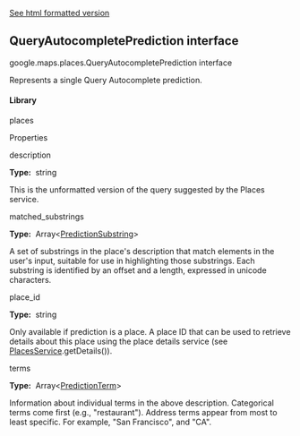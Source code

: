 [See html formatted version](https://huasofoundries.github.io/google-maps-documentation/QueryAutocompletePrediction.html)


QueryAutocompletePrediction interface
-------------------------------------

google.maps.places.QueryAutocompletePrediction interface

Represents a single Query Autocomplete prediction.

#### Library

places

Properties

description

**Type:**  string

This is the unformatted version of the query suggested by the Places service.

matched\_substrings

**Type:**  Array<[PredictionSubstring](https://github.com/amenadiel/google-maps-documentation/blob/master/docs/PredictionSubstring.md)\>

A set of substrings in the place's description that match elements in the user's input, suitable for use in highlighting those substrings. Each substring is identified by an offset and a length, expressed in unicode characters.

place\_id

**Type:**  string

Only available if prediction is a place. A place ID that can be used to retrieve details about this place using the place details service (see [PlacesService](https://github.com/amenadiel/google-maps-documentation/blob/master/docs/PlacesService.md).getDetails()).

terms

**Type:**  Array<[PredictionTerm](https://github.com/amenadiel/google-maps-documentation/blob/master/docs/PredictionTerm.md)\>

Information about individual terms in the above description. Categorical terms come first (e.g., "restaurant"). Address terms appear from most to least specific. For example, "San Francisco", and "CA".